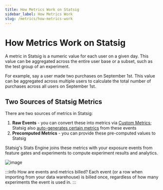 ```yaml
---
title: How Metrics Work on Statsig
sidebar_label: How Metrics Work
slug: /metrics/how-metrics-work
---
```


# How Metrics Work on Statsig

A metric in Statsig is a numeric value for each user on a given day. This value can be aggregated across the entire user base or a subset, such as the test group of an experiment. 

For example, say a user made two purchases on September 1st. This value can be aggregated across multiple users to calculate the total number of purchases across all users on September 1st.


## Two Sources of Statsig Metrics 

There are two sources of metrics in Statsig:
1. **Raw Events** - you can convert these into metrics via [Custom Metrics](/metrics/create); Statsig also [auto-generates certain metrics](/metrics/metrics-from-events) from these events
2. **Precomputed Metrics** - you can provide these pre-computed values to Statsig 

Statsig's Stats Engine joins these metrics with your exposure events from feature gates and experiments to compute experiment results and analytics.

![image](https://user-images.githubusercontent.com/1315028/196443554-591d7547-d4c3-4cd3-8725-ea8730278a55.png)

:::info How are events and metrics billed?
Each event (or a row when importing from your data warehouse) is billed once, regardless of how many experiments the event is used in.
:::
